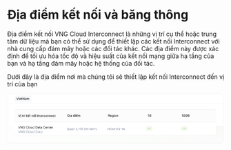 # Địa điểm kết nối và băng thông

Địa điểm kết nối VNG Cloud Interconnect là những vị trí cụ thể hoặc trung tâm dữ liệu mà bạn có thể sử dụng để thiết lập các kết nối Interconnect với nhà cung cấp đám mây hoặc các đối tác khác. Các địa điểm này được xác định để tối ưu hóa tốc độ và hiệu suất của kết nối mạng giữa hạ tầng của bạn và hạ tầng đám mây hoặc hệ thống của đối tác.

Dưới đây là địa điểm nơi mà chúng tôi sẽ thiết lập kết nối Interconnect đến vị trí của bạn

![Image](https://github.com/vngcloud/docs/blob/main/Vietnamese/.gitbook/assets/image%20(428).png?raw=true)
